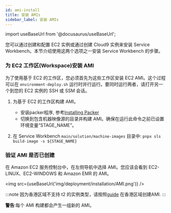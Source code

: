 ```yaml
---
id: ami-install
title: 安装 AMIs
sidebar_label: 安装 AMIs
---
```


import useBaseUrl from '@docusaurus/useBaseUrl';

您可以通过创建和配置 EC2 实例或通过创建 Cloud9 实例来安装 Service Workbench。本节介绍使用这两个选项之一安装 Service Workbench 的步骤。

### 为 EC2 工作区(Workspace)安装 AMI

为了使用基于 EC2 的工作区，您必须首先为这些工作区安装 EC2 AMI。这个过程可以在 `environment-deploy.sh` 运行时并行运行。要同时运行两者，请打开另一个到您的 EC2 实例的 SSH 或 SSM 会话。
1. 为基于 EC2 的工作区构建 AMI。

     + 安装packer程序, 参考[Installing Packer](https://learn.hashicorp.com/tutorials/packer/get-started-install-cli)
     + 切换到包含机器映像源的目录并构建 AMI。确保在运行此命令之前已设置环境变量“STAGE_NAME”。
2. 在 Service Workbench `main/solution/machine-images` 目录中:
      `pnpx sls build-image -s ${STAGE_NAME}`

### 验证 AMI 是否已创建
在 Amazon EC2 服务控制台中，在左侧导航中选择 AMI。您应该会看到 EC2-LINUX、EC2-WINDOWS 和 Amazon EMR 的 AMI。

<img src={useBaseUrl('img/deployment/installation/AMI.png')} />

:::note
因为香港区域不支持 t2 的实例类型，请按照[guide](https://github.com/awslabs/service-workbench-on-aws-cn/discussions/76) 在香港区域创建AMI.
:::

**警告**:每个 AMI 构建都会产生一组新的 AMI。
